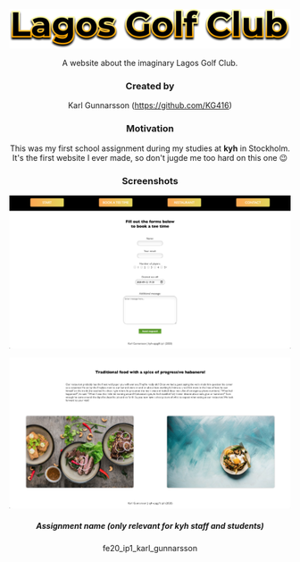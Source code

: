<center>

![Lagos Golf Club logo](img/gold-logo-v1.3.png)

A website about the imaginary Lagos Golf Club.

### Created by

Karl Gunnarsson (<https://github.com/KG416>)

### Motivation

This was my first school assignment during my studies at **kyh** in Stockholm. It's the first website I ever made, so don't jugde me too hard on this one :wink:

### Screenshots

![Screenshot of Lagos Golf Club 1](img/lagosScreen-book.png)

![Screenshot of Lagos Golf Club 2](img/lagosScreen-restaurant.png)

##### Assignment name (only relevant for **kyh** staff and students)

fe20_ip1_karl_gunnarsson

<center/>